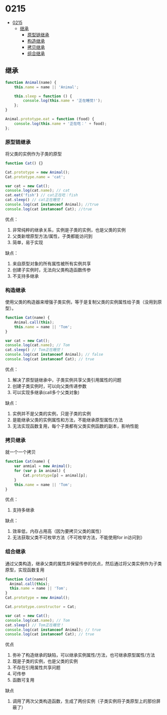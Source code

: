# 0215

<!-- TOC -->

- [0215](#0215)
    - [继承](#继承)
        - [原型链继承](#原型链继承)
        - [构造继承](#构造继承)
        - [拷贝继承](#拷贝继承)
        - [组合继承](#组合继承)

<!-- /TOC -->

## 继承


```js
function Animal(name) {
    this.name = name || 'Animal';

    this.sleep = function () {
        console.log(this.name + '正在睡觉!');
    };
}

Animal.prototype.eat = function (food) {
    console.log(this.name + '正在吃：' + food);
};


```    

### 原型链继承    

将父类的实例作为子类的原型    

```js
function Cat() {}

Cat.prototype = new Animal();
Cat.prototype.name = 'cat';

var cat = new Cat();
console.log(cat.name); // cat
cat.eat('fish') // cat正在吃：fish
cat.sleep() // cat正在睡觉！
console.log(cat instanceof Animal); //true 
console.log(cat instanceof Cat); //true
```     

优点：    

1. 非常纯粹的继承关系，实例是子类的实例，也是父类的实例
2. 父类新增原型方法/属性，子类都能访问到
3. 简单，易于实现    

缺点：   

1. 来自原型对象的所有属性被所有实例共享
2. 创建子实例时，无法向父类构造函数传参
3. 不支持多继承     

### 构造继承     

使用父类的构造器来增强子类实例，等于是复制父类的实例属性给子类（没用到原型）。    

```js
function Cat(name) {
    Animal.call(this);
    this.name = name || 'Tom';
}

var cat = new Cat();
console.log(cat.name); // Tom
cat.sleep() // Tom正在睡觉！
console.log(cat instanceof Animal); // false
console.log(cat instanceof Cat); // true
```     

优点：   

1. 解决了原型链继承中，子类实例共享父类引用属性的问题
2. 创建子类实例时，可以向父类传递参数
3. 可以实现多继承(call多个父类对象)    

缺点：    

1. 实例并不是父类的实例，只是子类的实例
2. 是能继承父类的实例属性和方法，不能继承原型属性/方法
3. 无法实现函数复用，每个子类都有父类实例函数的副本，影响性能    

### 拷贝继承    

就一个一个拷贝    

```js
function Cat(name) {
    var anmial = new Animal();
    for (var p in animal) {
        Cat.prototype[p] = animal[p];
    }
    this.name = name || 'Tom';
}
```    

优点：   

1. 支持多继承    

缺点：    

1. 效率低，内存占用高（因为要拷贝父类的属性）
2. 无法获取父类不可枚举方法（不可枚举方法，不能使用for in访问到）    

### 组合继承     

通过父类构造，继承父类的属性并保留传参的优点，然后通过将父类实例作为子类原型，实现函数复用    

```js
function Cat(name){
  Animal.call(this);
  this.name = name || 'Tom';
}
Cat.prototype = new Animal();

Cat.prototype.constructor = Cat;

var cat = new Cat();
console.log(cat.name); // Tom
cat.sleep() // Tom正在睡觉！
console.log(cat instanceof Animal); // true
console.log(cat instanceof Cat); // true
```     

优点   

1. 弥补了构造继承的缺陷，可以继承实例属性/方法，也可继承原型属性/方法
2. 既是子类的实例，也是父类的实例
3. 不存在引用属性共享问题
4. 可传参
5. 函数可复用    

缺点

1. 调用了两次父类构造函数，生成了两份实例（子类实例将子类原型上的那份屏蔽了）

